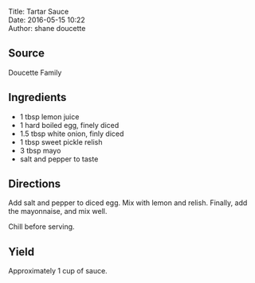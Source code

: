 Title: Tartar Sauce  
Date: 2016-05-15 10:22  
Author: shane doucette  


## Source
Doucette Family


## Ingredients
+ 1 tbsp lemon juice
+ 1 hard boiled egg, finely diced
+ 1.5 tbsp white onion, finly diced
+ 1 tbsp sweet pickle relish
+ 3 tbsp mayo
+ salt and pepper to taste


## Directions
Add salt and pepper to diced egg. Mix with lemon and relish. Finally, add 
the mayonnaise, and mix well. 

Chill before serving. 


## Yield
Approximately 1 cup of sauce.
